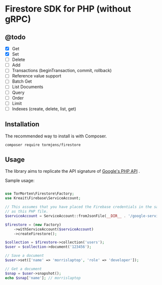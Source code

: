 # Firestore SDK for PHP (without gRPC)

## @todo

- [x] Get
- [x] Set
- [ ] Delete
- [ ] Add
- [ ] Transactions (beginTransaction, commit, rollback)
- [ ] Reference value support
- [ ] Batch Get
- [ ] List Documents
- [ ] Query
- [ ] Order
- [ ] Limit
- [ ] Indexes (create, delete, list, get)

## Installation

The recommended way to install is with Composer.

    composer require tormjens/firestore

## Usage

The library aims to replicate the API signature
of [Google's PHP API](https://googlecloudplatform.github.io/google-cloud-php/#/docs/cloud-firestore/v0.11.0/firestore/readme)
.

Sample usage:

```php

use TorMorten\Firestore\Factory;
use Kreait\Firebase\ServiceAccount;

// This assumes that you have placed the Firebase credentials in the same directory
// as this PHP file.
$serviceAccount = ServiceAccount::fromJsonFile(__DIR__ . '/google-service-account.json');

$firestore = (new Factory)
    ->withServiceAccount($serviceAccount)
    ->createFirestore();

$collection = $firestore->collection('users');
$user = $collection->document('123456');

// Save a document
$user->set(['name' => 'morrislaptop', 'role' => 'developer']);

// Get a document
$snap = $user->snapshot();
echo $snap['name']; // morrislaptop

```
